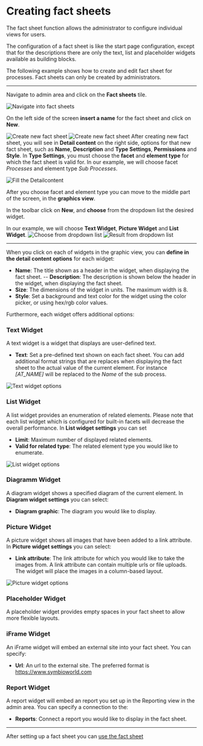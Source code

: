 # Creating fact sheets

The fact sheet function allows the administrator to configure individual views for users. 

The configuration of a fact sheet is like the start page configuration, except that for the descriptions there are only the text, list and placeholder widgets available as building blocks.

The following example shows how to create and edit fact sheet for processes. Fact sheets can only be created by administrators.

---

Navigate to admin area and click on the **Fact sheets** tile.

![Navigate into fact sheets](./media/AdminPanel.png "Navigate into fact sheets")

On the left side of the screen **insert a name** for the fact sheet and click on **New**.

![Create new fact sheet](./media/NewFactSheet.png "Create new fact sheet")
![Create new fact sheet](./media/CreatedFactSheet.png "Create new fact sheet")
After creating new fact sheet, you will see in **Detail content** on the right side, options for that new fact sheet, such as **Name**, **Description** and **Type Settings**, **Permissions** and **Style**.
In **Type Settings**, you must choose the **facet** and **element type** for which the fact sheet is valid for. In our example, we will choose facet *Processes* and element type *Sub Processes*.

![Fill the Detailcontent](./media/ChoosingFacetforFactSheet.png "Fill the Detail content")

After you choose facet and element type you can move to the middle part of the screen, in the **graphics view**.

In the toolbar click on  **New**, and **choose** from the dropdown list the desired widget.

In our example, we will choose **Text Widget**, **Picture Widget** and **List Widget**.
![Choose from dropdown list](./media/Dropdown.png "Choose from dropdown list")
![Result from dropdown list](./media/Result.png "Result from dropdown list")

---

When you click on each of widgets in the graphic view, you can **define in the detail content options** for each widget:

- **Name**: The title shown as a header in the widget, when displaying the fact sheet.
-- **Description**: The description is shown below the header in the widget, when displaying the fact sheet.
- **Size**: The dimensions of the widget in units. The maximum width is 8.
- **Style**: Set a background and text color for the widget
using the color picker, or using hex/rgb color values.

Furthermore, each widget offers additional options:

### Text Widget

A text widget is a widget that displays are user-defined text.

- **Text**: Set a pre-defined text shown on each fact sheet. You can add additional format strings that are replaces when displaying the fact sheet to the actual value of the current element. For instance *[AT_NAME]* will be replaced to the *Name* of the sub process.

![Text widget options](./media/TextWidget.png "Text widget options")

### List Widget

A list widget provides an enumeration of related elements. Please note that each list widget which is configured for built-in facets will decrease the overall performance.
In **List widget settings** you can set

- **Limit**: Maximum number of displayed related elements.
- **Valid for related type**: The related element type you would like to enumerate.

![List widget options](./media/ListWidget.png "List widget options")

### Diagramm Widget

A diagram widget shows a specified diagram of the current element. In **Diagram widget settings** you can select:

- **Diagram graphic**: The diagram you would like to display.

### Picture Widget

A picture widget shows all images that have been added to a link attribute. In **Picture widget settings** you can select:

- **Link attribute**: The link attribute for which you would like to take the images from. A link attribute can contain multiple urls or file uploads. The widget will place the images in a column-based layout.

![Picture widget options](./media/PictureWidget.png "Picture widget options")

### Placeholder Widget

A placeholder widget provides empty spaces in your fact sheet to allow more flexible layouts.

### iFrame Widget

An iFrame widget will embed an external site into your fact sheet. You can specify:

- **Url**: An url to the external site. The preferred format is https://www.symbioworld.com

### Report Widget

A report widget will embed an report you set up in the Reporting view in the admin area. You can specify a connection to the:

- **Reports**: Connect a report you would like to display in the fact sheet.

---
After setting up a fact sheet you can [use the fact sheet](xref:usw-factsheets)

